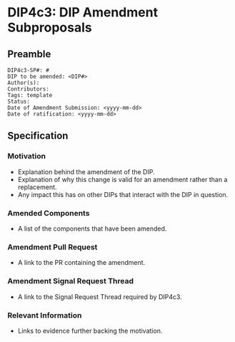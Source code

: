 # DIP4c3: DIP Amendment Subproposals

## Preamble

```
DIP4c3-SP#: #
DIP to be amended: <DIP#>
Author(s):
Contributors:
Tags: template
Status: 
Date of Amendment Submission: <yyyy-mm-dd>
Date of ratification: <yyyy-mm-dd>
```
## Specification

### Motivation

- Explanation behind the amendment of the DIP.
- Explanation of why this change is valid for an amendment rather than a replacement.
- Any impact this has on other DIPs that interact with the DIP in question.

### Amended Components

- A list of the components that have been amended.

### Amendment Pull Request

- A link to the PR containing the amendment.

### Amendment Signal Request Thread

- A link to the Signal Request Thread required by DIP4c3.

### Relevant Information

- Links to evidence further backing the motivation.
